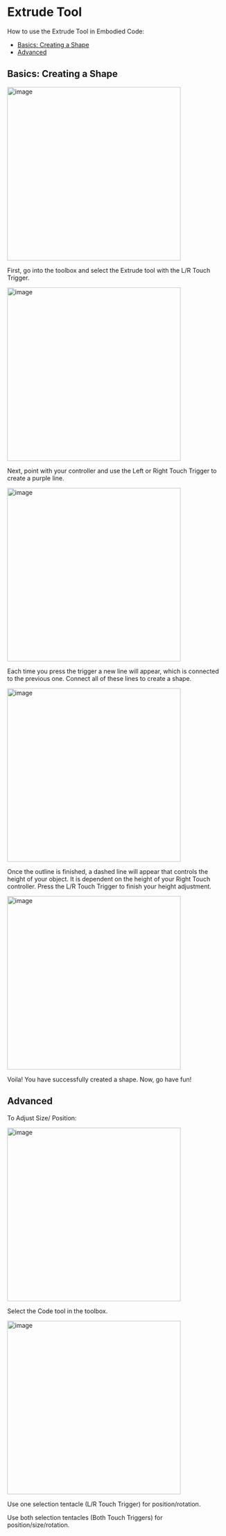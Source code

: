 # Extrude Tool
How to use the Extrude Tool in Embodied Code:
- [Basics: Creating a Shape](#basics)
- [Advanced](#advanced)

## Basics: Creating a Shape

<img width="400" height="400" alt="image" src="https://user-images.githubusercontent.com/82526625/201165844-87b018fe-5b88-4531-bb74-243f6fc87c9d.png">

First, go into the toolbox and select the Extrude tool with the L/R Touch Trigger.

<img width="400" height="400" alt="image" src="https://user-images.githubusercontent.com/82526625/201166895-4d214239-8b13-4efb-ae5a-43526be2ffca.png">

Next, point with your controller and use the Left or Right Touch Trigger to create a purple line.

<img width="400" height="400" alt="image" src="https://user-images.githubusercontent.com/82526625/201167027-aff1e48e-4771-483a-b222-527bf317fbb8.png">
 
Each time you press the trigger a new line will appear, which is connected to the previous one. Connect all of these lines to create a shape.

<img width="400" height="400" alt="image" src="https://user-images.githubusercontent.com/82526625/201167557-38263335-0ea5-4ad8-8b4b-fd68e46cb409.png">

Once the outline is finished, a dashed line will appear that controls the height of your object. It is dependent on the height of your Right Touch controller. Press the L/R Touch Trigger to finish your height adjustment. 

<img width="400" height="400" alt="image" src="https://user-images.githubusercontent.com/82526625/201167657-acbef51c-2504-4603-ab0a-5fcd0336e80f.png">
 
Voila! You have successfully created a shape. Now, go have fun! 


## Advanced

To Adjust Size/ Position:
  
<img width="400" height="400" alt="image" src="https://user-images.githubusercontent.com/82526625/201168076-2a473cac-e30c-49c8-b82b-62d52473fb12.png">

Select the Code tool in the toolbox.

<img width="400" height="400" alt="image" src="https://user-images.githubusercontent.com/82526625/201168131-3c23710c-5f08-411b-9924-013bdc00b3a6.png">

Use one selection tentacle (L/R Touch Trigger) for position/rotation.

Use both selection tentacles (Both Touch Triggers) for position/size/rotation.


